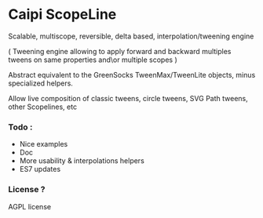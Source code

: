 # Caipi ScopeLine

Scalable, multiscope, reversible, delta based, interpolation/tweening engine

( Tweening engine allowing to apply forward and backward multiples tweens on same properties and\or multiple scopes ) 

Abstract equivalent to the GreenSocks TweenMax/TweenLite objects, minus specialized helpers.

Allow live composition of classic tweens, circle tweens, SVG Path tweens, other Scopelines, etc 

### Todo :
- Nice examples 
- Doc
- More usability & interpolations helpers
- ES7 updates

### License ?

AGPL license

